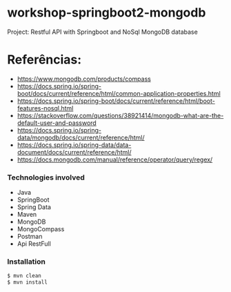 # workshop-springboot2-mongodb

Project: Restful API with Springboot and NoSql MongoDB database

# Referências:

  - https://www.mongodb.com/products/compass 
  - https://docs.spring.io/spring-boot/docs/current/reference/html/common-application-properties.html
  - https://docs.spring.io/spring-boot/docs/current/reference/html/boot-features-nosql.html
  - https://stackoverflow.com/questions/38921414/mongodb-what-are-the-default-user-and-password
  - https://docs.spring.io/spring-data/mongodb/docs/current/reference/html/
  - https://docs.spring.io/spring-data/data-document/docs/current/reference/html/
  - https://docs.mongodb.com/manual/reference/operator/query/regex/

### Technologies involved
- Java
- SpringBoot
- Spring Data
- Maven
- MongoDB
- MongoCompass
- Postman
- Api RestFull

### Installation
```sh
$ mvn clean
$ mvn install
```

